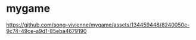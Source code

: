 # mygame




https://github.com/song-vivienne/mygame/assets/134459448/8240050e-9c74-49ce-a9d1-85eba4679190


